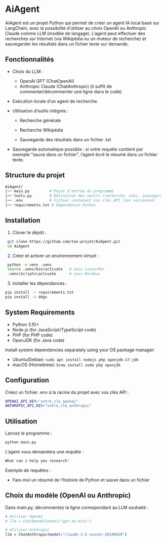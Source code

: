 # AiAgent

AiAgent est un projet Python qui permet de créer un agent IA local basé sur LangChain, avec la possibilité d’utiliser au choix OpenAI ou Anthropic Claude comme LLM (modèle de langage).
L’agent peut effectuer des recherches sur Internet (via Wikipédia ou un moteur de recherche) et sauvegarder les résultats dans un fichier texte sur demande.



##  Fonctionnalités
- Choix du LLM :

  - OpenAI GPT (ChatOpenAI)
  - Anthropic Claude (ChatAnthropic)
    (il suffit de commenter/décommenter une ligne dans le code)

- Exécution locale d’un agent de recherche.

- Utilisation d’outils intégrés :

  - Recherche générale

  - Recherche Wikipédia

  - Sauvegarde des résultats dans un fichier .txt

- Sauvegarde automatique possible : si votre requête contient par exemple "sauve dans un fichier", l’agent écrit le résumé dans un fichier texte.



##  Structure du projet
```bash
AiAgent/
│── main.py         # Point d’entrée du programme
│── tools.py        # Définition des outils (recherche, wiki, sauvegarde)
│── .env            # Fichier contenant vos clés API (non versionné)
│── requirements.txt # Dépendances Python
```



##  Installation

1. Cloner le dépôt :
 ```bash
  git clone https://github.com/ton-projet/AiAgent.git
  cd AiAgent
```
2. Créer et activer un environnement virtuel :
 ```bash
  python -m venv .venv
  source .venv/bin/activate   # sous Linux/Mac
  .venv\Scripts\activate      # sous Windows
```

3. Installer les dépendances :
 ```bash
pip install -r requirements.txt
pip install -U ddgs
```

## System Requirements
- Python 3.10+
- Node.js (for JavaScript/TypeScript code)
- PHP (for PHP code)
- OpenJDK (for Java code)

Install system dependencies separately using your OS package manager:
- Ubuntu/Debian: `sudo apt install nodejs php openjdk-17-jdk`
- macOS (Homebrew): `brew install node php openjdk`


##  Configuration

Créez un fichier .env à la racine du projet avec vos clés API :
 ```bash
OPENAI_API_KEY="votre_cle_openai"
ANTHROPIC_API_KEY="votre_cle_anthropic"
```

## Utilisation

Lancez le programme :
 ```bash
python main.py
```
L’agent vous demandera une requête :
 ```bash
What can i help you research?

```
Exemple de requêtes :
- Fais-moi un résumé de l’histoire de Python et sauve dans un fichier

## Choix du modèle (OpenAI ou Anthropic)
Dans main.py, décommentez la ligne correspondant au LLM souhaité :
 ```bash
# Utiliser OpenAI
# llm = ChatOpenAI(model="gpt-4o-mini")

# Utiliser Anthropic
llm = ChatAnthropic(model="claude-3-5-sonnet-20240620")

```
